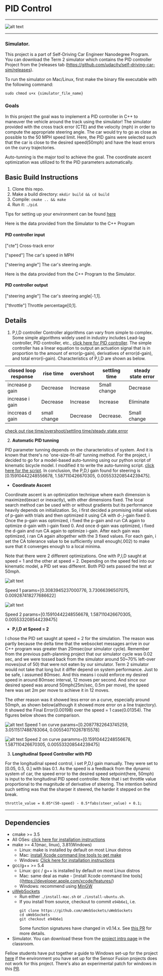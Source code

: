 # **PID Control**

[//]: # (Image References)


[image0]: ./data/43mph.png "running_at_43mph"
[image1]: ./data/speed1.png "auto-tunning at speed1"
[image2]: ./data/speed2.png "auto-tunning at speed2"
[image3]: ./data/speed1_curv.png "auto-tunning on curv at speed1"
[image4]: ./data/speed2_curv.png "auto-tunning on curv at speed2"

---

![alt text][image0]

---

### Simulator.
This project is a part of Self-Driving Car Engineer Nanodegree Program. You can download the Term 2 simulator which contains the PID controller Project from the [releases tab (https://github.com/udacity/self-driving-car-sim/releases).  

To run the simulator on Mac/Linux, first make the binary file executable with the following command:
```shell
sudo chmod u+x {simulator_file_name}
```

### Goals

In this project the goal was to implement a PID controller in C++ to maneuver the vehicle around the track using the simulator! The simulator provided with the cross track error (CTE) and the velocity (mph) in order to compute the appropriate steering angle. The car would try to go as close as possible to the 50 MPH speed limit. Here, the PID gains were selected such that the car is close to the desired speed(50mph) and have the least errors on the curvy trajectories.

Auto-tunning is the major tool to achieve the goal. The coordinate ascent optimization was utilized to fit the PID parameters automatically. 


## Basic Build Instructions

1. Clone this repo.
2. Make a build directory: `mkdir build && cd build`
3. Compile: `cmake .. && make`
4. Run it: `./pid`. 

Tips for setting up your environment can be found [here](https://classroom.udacity.com/nanodegrees/nd013/parts/40f38239-66b6-46ec-ae68-03afd8a601c8/modules/0949fca6-b379-42af-a919-ee50aa304e6a/lessons/f758c44c-5e40-4e01-93b5-1a82aa4e044f/concepts/23d376c7-0195-4276-bdf0-e02f1f3c665d)

Here is the data provided from the Simulator to the C++ Program

#### PID controller input

["cte"] Cross-track error

["speed"] The car's speed in MPH

["steering angle"] The car's steering angle.


Here is the data provided from the C++ Program to the Simulator.

#### PID controller output

["steering angle"] The car's steering angle[-1,1].

["throttle"] Throttle percentage[0,1].



## Details

1. P,I,D controller
Controller algorithms can vary from simple to complex. Some simple algorithms widely used in industry includes Lead-lag controller, PID controller, etc., [click here for PID controller](https://en.wikipedia.org/wiki/PID_controller). The simple controller has a linear equation to output an actuation signal that is in proportion to the amount of error(p-gain), derivatives of error(d-gain), and total error(i-gain). Characteristics of P,I,D are shown as below.

|closed loop response| rise time    | overshoot | settling time | steady state error |
|--------------------|--------------|-----------|---------------|--------------------|
|increase p gain     | Decrease     | Increase  | Small change  | Decrease           |
|increase i gain     | Decrease     | Increase  | Increase      | Eliminate          |
|inccreas d gain     | small change | Decrease  | Decrease.     | Small change       |

[check out rise time/overshoot/settling time/steady state error](https://ni.scene7.com/is/image/ni/12fbdcae1636?scl=1)


2. **Automatic PID tunning**

PID parameter tunning depends on the characteristics of system. And it is known that there's no 'one-size-fit-all' tunning method. For the project, i decided to go for a model-based auto-tunning using our python script of kinematic bicycle model. I modified it to write the auto-tunning script. [click here for the script](./PID_auto-tunning.ipynb). In conclusion, the P,D,I gain found for steering is [0.15910442248556678, 1.587110426670305, 0.005533208544239475].

- **Coordinate Ascent**

Coordinate ascent is an optimization technique where each dimension is maximized(exact or inexactly), with other dimensions fixed. The local search method can be used with or without gradients but its performance heavily depends on initialization. 
So, i first decided a promising initial values of p-gain with trials and then optimized it using CA with d-,i-gain fixed 0. Once the p-gain was optimized, i fixed the p-gain and run CA again to optimize d-gain with i-gain fixed 0. And once d-gain was optimized, i fixed the d-gain and run CA again to optimize i-gain. After each gain was optimized, i ran CA again altogether with the 3 fixed values. For each gain, i set the CA tolerance value to be sufficiently small enough(.002) to make sure that it converges enough to a local minima.

Note that there were 2 different optimizations. One with P,I,D saught at speed = 1 and the other at speed = 2. Depending on the speed fed into our kinematic model, a PID set was different. Both PID sets passed the test at 50mph.

![alt text][image1]

Speed 1 params=[0.3083945237000776, 3.73066396507075, 0.009287418277686622]

![alt text][image2]

Speed 2 params=[0.15910442248556678, 1.587110426670305, 0.005533208544239475]


- **P,I,D at Speed = 2**
    
I chose the PID set saught at speed = 2 for the simulation. The reason was partly because the delta time that the websocket messages arrive in our C++ program was greater than 20msec(our simulator cycle). Remember from the previous path-planning project that our simulator cycle was 0.02 sec, and we were tossed back from the simulator around 50~70% left-over moves(out of 50) that were not eaten by our simulator. Term 2 simulator would not take that long but it differ depend on system performance. Just to be safe, i assumed 80msec. And this means i could enforce my desired speed in around 80msec interval, 12 moves per second. And since our desired speed was around 50mph(25m/sec, 0.5m per move), the speed here was set 2m per move to achieve it in 12 moves.

The other reason was it showed less error on a curve, especially around 50mph, as shown below(although it showed more error on a line trajectory). It showed the Final Error(0.00198) over the speed = 1 case(0.01354). The figures below shows the comparison.

![alt text][image3]
Speed 1 on curve params=[0.20877822643745259, 3.0511517488783064, 0.005540710267815578]


![alt text][image4]
Speed 2 on curve paramms=[0.15910442248556678, 1.587110426670305, 0.005533208544239475]

3. **Longitudinal Speed Controller with PID**

For the longitudinal speed control, i set P,D,I gain manually. They were set to [0.05, 0.5, 0.] with bias 0.1. As the speed is a feedback from the dynamic system of car, the speed error to the desired speed setpoint(here, 50mph) is input to the longitudinal PID speed controller. Note that i set throttle value proportional to the magnitude of derivative of steering. The intention behind such setting was that the sharper it steered, the harder it stepped on the break.

```
throttle_value = 0.05*(50-speed) - 0.5*fabs(steer_value) + 0.1;
```
---

## Dependencies

* cmake >= 3.5
 * All OSes: [click here for installation instructions](https://cmake.org/install/)
* make >= 4.1(mac, linux), 3.81(Windows)
  * Linux: make is installed by default on most Linux distros
  * Mac: [install Xcode command line tools to get make](https://developer.apple.com/xcode/features/)
  * Windows: [Click here for installation instructions](http://gnuwin32.sourceforge.net/packages/make.htm)
* gcc/g++ >= 5.4
  * Linux: gcc / g++ is installed by default on most Linux distros
  * Mac: same deal as make - [install Xcode command line tools]((https://developer.apple.com/xcode/features/)
  * Windows: recommend using [MinGW](http://www.mingw.org/)
* [uWebSockets](https://github.com/uWebSockets/uWebSockets)
  * Run either `./install-mac.sh` or `./install-ubuntu.sh`.
  * If you install from source, checkout to commit `e94b6e1`, i.e.
    ```
    git clone https://github.com/uWebSockets/uWebSockets 
    cd uWebSockets
    git checkout e94b6e1
    ```
    Some function signatures have changed in v0.14.x. See [this PR](https://github.com/udacity/CarND-MPC-Project/pull/3) for more details.
* Simulator. You can download these from the [project intro page](https://github.com/udacity/self-driving-car-sim/releases) in the classroom.

Fellow students have put together a guide to Windows set-up for the project [here](https://s3-us-west-1.amazonaws.com/udacity-selfdrivingcar/files/Kidnapped_Vehicle_Windows_Setup.pdf) if the environment you have set up for the Sensor Fusion projects does not work for this project. There's also an experimental patch for windows in this [PR](https://github.com/udacity/CarND-PID-Control-Project/pull/3).
